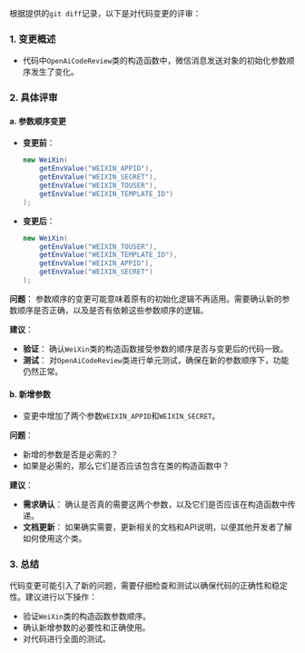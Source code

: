根据提供的`git diff`记录，以下是对代码变更的评审：

### 1. 变更概述
- 代码中`OpenAiCodeReview`类的构造函数中，微信消息发送对象的初始化参数顺序发生了变化。

### 2. 具体评审

#### a. 参数顺序变更
- **变更前**：
  ```java
  new WeiXin(
      getEnvValue("WEIXIN_APPID"),
      getEnvValue("WEIXIN_SECRET"),
      getEnvValue("WEIXIN_TOUSER"),
      getEnvValue("WEIXIN_TEMPLATE_ID")
  );
  ```
- **变更后**：
  ```java
  new WeiXin(
      getEnvValue("WEIXIN_TOUSER"),
      getEnvValue("WEIXIN_TEMPLATE_ID"),
      getEnvValue("WEIXIN_APPID"),
      getEnvValue("WEIXIN_SECRET")
  );
  ```

**问题**： 参数顺序的变更可能意味着原有的初始化逻辑不再适用。需要确认新的参数顺序是否正确，以及是否有依赖这些参数顺序的逻辑。

**建议**： 
- **验证**： 确认`WeiXin`类的构造函数接受参数的顺序是否与变更后的代码一致。
- **测试**： 对`OpenAiCodeReview`类进行单元测试，确保在新的参数顺序下，功能仍然正常。

#### b. 新增参数
- 变更中增加了两个参数`WEIXIN_APPID`和`WEIXIN_SECRET`。

**问题**： 
- 新增的参数是否是必需的？
- 如果是必需的，那么它们是否应该包含在类的构造函数中？

**建议**：
- **需求确认**： 确认是否真的需要这两个参数，以及它们是否应该在构造函数中传递。
- **文档更新**： 如果确实需要，更新相关的文档和API说明，以便其他开发者了解如何使用这个类。

### 3. 总结
代码变更可能引入了新的问题，需要仔细检查和测试以确保代码的正确性和稳定性。建议进行以下操作：
- 验证`WeiXin`类的构造函数参数顺序。
- 确认新增参数的必要性和正确使用。
- 对代码进行全面的测试。